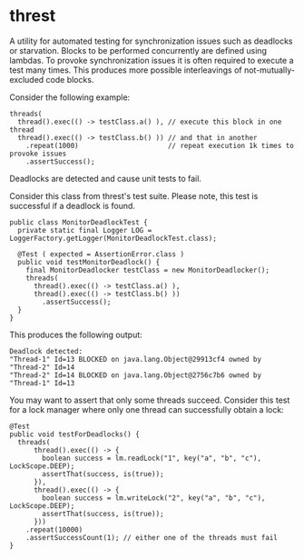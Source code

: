 threst
================

A utility for automated testing for synchronization issues such as deadlocks or starvation. 
Blocks to be performed concurrently are defined using lambdas. To provoke synchronization issues 
it is often required to execute a test many times. This produces more possible interleavings of 
not-mutually-excluded code blocks.

Consider the following example:

    threads(
      thread().exec(() -> testClass.a() ), // execute this block in one thread
      thread().exec(() -> testClass.b() )) // and that in another
        .repeat(1000)                      // repeat execution 1k times to provoke issues
        .assertSuccess();


  
Deadlocks are detected and cause unit tests to fail.

Consider this class from threst's test suite. Please note, this test is successful if a deadlock is found.

    public class MonitorDeadlockTest {
      private static final Logger LOG = LoggerFactory.getLogger(MonitorDeadlockTest.class);

      @Test ( expected = AssertionError.class )
      public void testMonitorDeadlock() {
        final MonitorDeadlocker testClass = new MonitorDeadlocker();    
        threads(
          thread().exec(() -> testClass.a() ),
          thread().exec(() -> testClass.b() ))
            .assertSuccess();
      }
    }

This produces the following output:
  
    Deadlock detected:
    "Thread-1" Id=13 BLOCKED on java.lang.Object@29913cf4 owned by "Thread-2" Id=14
    "Thread-2" Id=14 BLOCKED on java.lang.Object@2756c7b6 owned by "Thread-1" Id=13

You may want to assert that only some threads succeed. Consider this test for a lock manager where only one thread
can successfully obtain a lock:

    @Test
    public void testForDeadlocks() {
      threads(
          thread().exec(() -> {
            boolean success = lm.readLock("1", key("a", "b", "c"), LockScope.DEEP);
            assertThat(success, is(true));
          }),
          thread().exec(() -> {
            boolean success = lm.writeLock("2", key("a", "b", "c"), LockScope.DEEP);
            assertThat(success, is(true));
          }))
        .repeat(10000)          
        .assertSuccessCount(1); // either one of the threads must fail
    }
